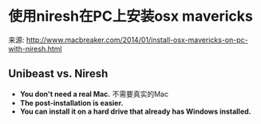 # 使用niresh在PC上安装osx mavericks

来源: http://www.macbreaker.com/2014/01/install-osx-mavericks-on-pc-with-niresh.html

## Unibeast vs. Niresh

* **You don't need a real Mac.** 不需要真实的Mac
* **The post-installation is easier.**
* **You can install it on a hard drive that already has Windows installed.**